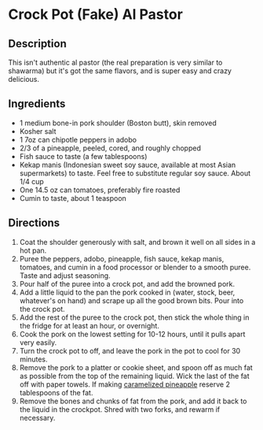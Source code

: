 Crock Pot (Fake) Al Pastor
=====================

## Description

This isn't authentic al pastor (the real preparation is very similar to shawarma) but it's got the same flavors, and is super easy and crazy delicious.

## Ingredients

* 1 medium bone-in pork shoulder (Boston butt), skin removed
* Kosher salt
* 1 7oz can chipotle peppers in adobo
* 2/3 of a pineapple, peeled, cored, and roughly chopped
* Fish sauce to taste (a few tablespoons)
* Kekap manis (Indonesian sweet soy sauce, available at most Asian supermarkets) to taste. Feel free to substitute regular soy sauce. About 1/4 cup
* One 14.5 oz can tomatoes, preferably fire roasted
* Cumin to taste, about 1 teaspoon

## Directions

1. Coat the shoulder generously with salt, and brown it well on all sides in a hot pan.
2. Puree the peppers, adobo, pineapple, fish sauce, kekap manis, tomatoes, and cumin in a food processor or blender to a smooth puree. Taste and adjust seasoning.
3. Pour half of the puree into a crock pot, and add the browned pork.
4. Add a little liquid to the pan the pork cooked in (water, stock, beer, whatever's on hand) and scrape up all the good brown bits. Pour into the crock pot.
5. Add the rest of the puree to the crock pot, then stick the whole thing in the fridge for at least an hour, or overnight.
6. Cook the pork on the lowest setting for 10-12 hours, until it pulls apart very easily.
7. Turn the crock pot to off, and leave the pork in the pot to cool for 30 minutes.
8. Remove the pork to a platter or cookie sheet, and spoon off as much fat as possible from the top of the remaining liquid. Wick the last of the fat off with paper towels. If making [caramelized pineapple](/condiments/caramelized_pineapple.md) reserve 2 tablespoons of the fat.
9. Remove the bones and chunks of fat from the pork, and add it back to the liquid in the crockpot. Shred with two forks, and rewarm if necessary.
